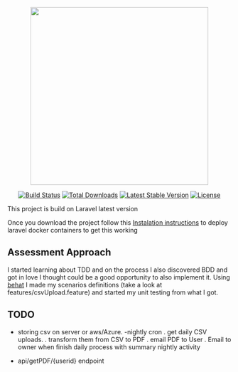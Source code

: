 <p align="center"><a href="https://laravel.com" target="_blank"><img src="https://raw.githubusercontent.com/laravel/art/master/logo-lockup/5%20SVG/2%20CMYK/1%20Full%20Color/laravel-logolockup-cmyk-red.svg" width="400"></a></p>

<p align="center">
<a href="https://travis-ci.org/laravel/framework"><img src="https://travis-ci.org/laravel/framework.svg" alt="Build Status"></a>
<a href="https://packagist.org/packages/laravel/framework"><img src="https://img.shields.io/packagist/dt/laravel/framework" alt="Total Downloads"></a>
<a href="https://packagist.org/packages/laravel/framework"><img src="https://img.shields.io/packagist/v/laravel/framework" alt="Latest Stable Version"></a>
<a href="https://packagist.org/packages/laravel/framework"><img src="https://img.shields.io/packagist/l/laravel/framework" alt="License"></a>
</p>

This project is build on Laravel latest version 

Once you download the project follow this <a href="https://laravel.com/docs/8.x/installation" target="_blank">Instalation instructions</a> to deploy laravel docker containers to get this working

## Assessment Approach
I started learning about TDD and on the process I also discovered BDD and got in love I thought could be a good opportunity to also implement it.
Using <a href="https://docs.behat.org/en/latest/quick_start.html" target="_blank">behat</a> I made my scenarios definitions (take a look at features/csvUpload.feature) and started my unit testing from what I got. 


## TODO
- storing csv on server or aws/Azure. 
-nightly cron 
    . get daily CSV uploads. 
    . transform them from CSV to PDF
    . email PDF to User
    . Email to owner when finish daily process with summary nightly activity
    
- api/getPDF/{userid} endpoint
